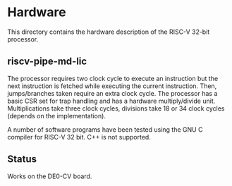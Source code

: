# Hardware

This directory contains the hardware description of the
RISC-V 32-bit processor.


## riscv-pipe-md-lic

The processor requires two clock cycle to execute
an instruction but the next instruction is fetched while
executing the current instruction. Then, jumps/branches taken
require an extra clock cycle. The processor has a basic CSR
set for trap handling and has a hardware multiply/divide unit.
Multiplications take three clock cycles, divisions take 18
or 34 clock cycles (depends on the implementation).

A number of software programs have been tested using the
GNU C compiler for RISC-V 32 bit. C++ is not supported.

## Status

Works on the DE0-CV board.
